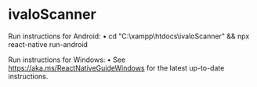 # ivaloScanner

Run instructions for Android:
    • cd "C:\xampp\htdocs\ivaloScanner" && npx react-native run-android

  Run instructions for Windows:
    • See https://aka.ms/ReactNativeGuideWindows for the latest up-to-date instructions.
